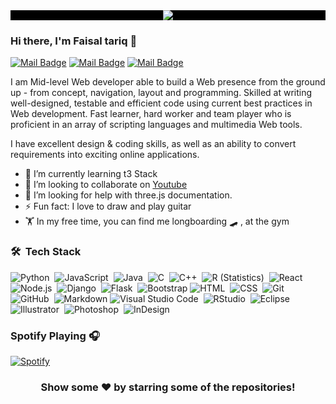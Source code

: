 <div align="center">
  <div style="background:#000000;">
<img src="https://camo.githubusercontent.com/5dc6ee33381917e41fc9c4951799268998f11a9b864399bf79a0842e4f9b194d/68747470733a2f2f692e696d6775722e636f6d2f315a76566b44632e676966"  />
  </div>
</div>

### Hi there, I'm Faisal tariq 👋

[![Mail Badge](https://img.shields.io/badge/Discord-7289DA?style=for-the-badge&logo=discord&logoColor=white)](https://discord.gg/yjZdWWNu) [![Mail Badge](https://img.shields.io/badge/Slack-4A154B?style=for-the-badge&logo=slack&logoColor=white)](https://join.slack.com/t/codewarwarriors/shared_invite/zt-jhio5e9i-0G9ggs_unaoQ9HaF7Cg8HA) [![Mail Badge](https://img.shields.io/badge/Gmail-D14836?style=for-the-badge&logo=gmail&logoColor=white)](mailto:codewithtyson@gmail.com)


I am Mid-level Web developer able to build a Web presence from the ground up - from concept, navigation, layout and programming. Skilled at writing well-designed, testable and efficient code using current best practices in Web development. Fast learner, hard worker and team player who is proficient in an array of scripting languages and multimedia Web tools.

I have excellent design & coding skills, as well as an ability to convert requirements into exciting online applications.

- 🌱 I’m currently learning t3 Stack
- 👯 I’m looking to collaborate on [Youtube](https://www.youtube.com/channel/)
- 🤔 I’m looking for help with three.js documentation.
- ⚡ Fun fact: I love to draw and play guitar
- 🏋️ In my free time, you can find me longboarding 🛹 , at the gym

### 🛠 &nbsp;Tech Stack

![Python](https://img.shields.io/badge/-Python-05122A?style=flat&logo=python)&nbsp;
![JavaScript](https://img.shields.io/badge/-JavaScript-05122A?style=flat&logo=javascript)&nbsp;
![Java](https://img.shields.io/badge/-Java-05122A?style=flat&logo=Java&logoColor=FFA518)&nbsp;
![C](https://img.shields.io/badge/-C-05122A?style=flat&logo=C&logoColor=A8B9CC)&nbsp;
![C++](https://img.shields.io/badge/-C++-05122A?style=flat&logo=C%2B%2B&logoColor=00599C)&nbsp;
![R (Statistics)](https://img.shields.io/badge/-R-05122A?style=flat&logo=R&logoColor=276DC3)&nbsp;
![React](https://img.shields.io/badge/-React-05122A?style=flat&logo=react)&nbsp;
![Node.js](https://img.shields.io/badge/-Node.js-05122A?style=flat&logo=node.js)&nbsp;
![Django](https://img.shields.io/badge/-Django-05122A?style=flat&logo=django&logoColor=092E20)&nbsp;
![Flask](https://img.shields.io/badge/-Flask-05122A?style=flat&logo=flask)&nbsp;
![Bootstrap](https://img.shields.io/badge/-Bootstrap-05122A?style=flat&logo=bootstrap&logoColor=563D7C)
![HTML](https://img.shields.io/badge/-HTML-05122A?style=flat&logo=HTML5)&nbsp;
![CSS](https://img.shields.io/badge/-CSS-05122A?style=flat&logo=CSS3&logoColor=1572B6)&nbsp;
![Git](https://img.shields.io/badge/-Git-05122A?style=flat&logo=git)&nbsp;
![GitHub](https://img.shields.io/badge/-GitHub-05122A?style=flat&logo=github)&nbsp;
![Markdown](https://img.shields.io/badge/-Markdown-05122A?style=flat&logo=markdown)
![Visual Studio Code](https://img.shields.io/badge/-Visual%20Studio%20Code-05122A?style=flat&logo=visual-studio-code&logoColor=007ACC)&nbsp;
![RStudio](https://img.shields.io/badge/-RStudio-05122A?style=flat&logo=rstudio)&nbsp;
![Eclipse](https://img.shields.io/badge/-Eclipse-05122A?style=flat&logo=eclipse-ide&logoColor=2C2255)
![Illustrator](https://img.shields.io/badge/-Illustrator-05122A?style=flat&logo=adobe-illustrator)&nbsp;
![Photoshop](https://img.shields.io/badge/-Photoshop-05122A?style=flat&logo=adobe-photoshop)&nbsp;
![InDesign](https://img.shields.io/badge/-InDesign-05122A?style=flat&logo=adobe-indesign)

### Spotify Playing 🎧

[![Spotify](https://spotify-now-playing-pi.vercel.app/api/spotify)](https://open.spotify.com/user/gvx64fr6974sfs265si051cod)

<div align="center">

### Show some ❤️ by starring some of the repositories!

</div>
